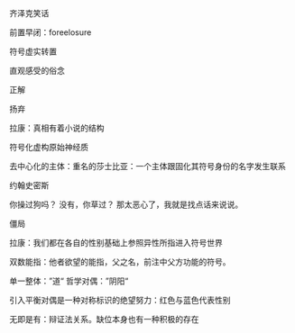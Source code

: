 齐泽克笑话

前置早闭：foreelosure

符号虚实转置

直观感受的俗念

正解

扬弃

拉康：真相有着小说的结构

符号化虚构原始神经质

去中心化的主体：重名的莎士比亚：一个主体跟固化其符号身份的名字发生联系

约翰史密斯

你操过狗吗？ 没有，你草过？ 那太恶心了，我就是找点话来说说。

僵局

拉康：我们都在各自的性别基础上参照异性所指进入符号世界

双数能指：他者欲望的能指，父之名，前注中父方功能的符号。

单一整体：”道“  哲学对偶：”阴阳“

 引入平衡对偶是一种对称标识的绝望努力：红色与蓝色代表性别

无即是有：辩证法关系。缺位本身也有一种积极的存在























